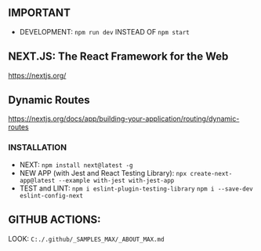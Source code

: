 ## IMPORTANT

- DEVELOPMENT: `npm run dev` INSTEAD OF `npm start`

## NEXT.JS: The React Framework for the Web

https://nextjs.org/

## Dynamic Routes

https://nextjs.org/docs/app/building-your-application/routing/dynamic-routes

### INSTALLATION

- NEXT: `npm install next@latest -g`
- NEW APP (with Jest and React Testing Library): `npx create-next-app@latest --example with-jest with-jest-app`
- TEST and LINT:
  `npm i eslint-plugin-testing-library`
  `npm i --save-dev eslint-config-next`

## GITHUB ACTIONS:

LOOK: `C:./.github/_SAMPLES_MAX/_ABOUT_MAX.md`
